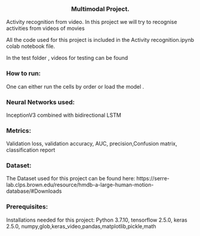 <h3 align="center">Multimodal Project.</h3>

Activity recognition from video. In this project we will try to recognise activities from videos of movies

All the code used for this project is included in the Activity recognition.ipynb colab notebook file.

In the test folder , videos for testing can be found

<h3 align=>How to run:</h3>
One can either run the cells by order or load the model . 

<h3 align=>Neural Networks used:</h3>
InceptionV3 combined with bidirectional LSTM

<h3 align=>Metrics:</h3>
Validation loss, validation accuracy, AUC, precision,Confusion matrix, classification report
<h3 align=>Dataset:</h3>
The Dataset used for this project can be found here: https://serre-lab.clps.brown.edu/resource/hmdb-a-large-human-motion-database/#Downloads

<h3 align=>Prerequisites:</h3>
Installations needed for this project: Python 3.7.10, tensorflow 2.5.0, keras 2.5.0,  numpy,glob,keras_video,pandas,matplotlib,pickle,math
